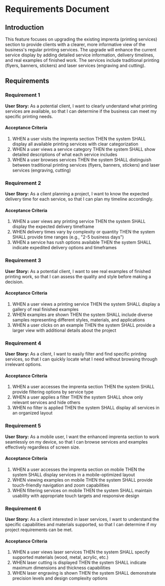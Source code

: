 # Requirements Document

## Introduction

This feature focuses on upgrading the existing imprenta (printing services) section to provide clients with a clearer, more informative view of the business's regular printing services. The upgrade will enhance the current service display by adding detailed service information, delivery timelines, and real examples of finished work. The services include traditional printing (flyers, banners, stickers) and laser services (engraving and cutting).

## Requirements

### Requirement 1

**User Story:** As a potential client, I want to clearly understand what printing services are available, so that I can determine if the business can meet my specific printing needs.

#### Acceptance Criteria

1. WHEN a user visits the imprenta section THEN the system SHALL display all available printing services with clear categorization
2. WHEN a user views a service category THEN the system SHALL show detailed descriptions of what each service includes
3. WHEN a user browses services THEN the system SHALL distinguish between traditional printing services (flyers, banners, stickers) and laser services (engraving, cutting)

### Requirement 2

**User Story:** As a client planning a project, I want to know the expected delivery time for each service, so that I can plan my timeline accordingly.

#### Acceptance Criteria

1. WHEN a user views any printing service THEN the system SHALL display the expected delivery timeframe
2. WHEN delivery times vary by complexity or quantity THEN the system SHALL provide time ranges (e.g., "2-5 business days")
3. WHEN a service has rush options available THEN the system SHALL indicate expedited delivery options and timeframes

### Requirement 3

**User Story:** As a potential client, I want to see real examples of finished printing work, so that I can assess the quality and style before making a decision.

#### Acceptance Criteria

1. WHEN a user views a printing service THEN the system SHALL display a gallery of real finished examples
2. WHEN examples are shown THEN the system SHALL include diverse samples representing different styles, materials, and applications
3. WHEN a user clicks on an example THEN the system SHALL provide a larger view with additional details about the project

### Requirement 4

**User Story:** As a client, I want to easily filter and find specific printing services, so that I can quickly locate what I need without browsing through irrelevant options.

#### Acceptance Criteria

1. WHEN a user accesses the imprenta section THEN the system SHALL provide filtering options by service type
2. WHEN a user applies a filter THEN the system SHALL show only relevant services and hide others
3. WHEN no filter is applied THEN the system SHALL display all services in an organized layout

### Requirement 5

**User Story:** As a mobile user, I want the enhanced imprenta section to work seamlessly on my device, so that I can browse services and examples effectively regardless of screen size.

#### Acceptance Criteria

1. WHEN a user accesses the imprenta section on mobile THEN the system SHALL display services in a mobile-optimized layout
2. WHEN viewing examples on mobile THEN the system SHALL provide touch-friendly navigation and zoom capabilities
3. WHEN filtering services on mobile THEN the system SHALL maintain usability with appropriate touch targets and responsive design

### Requirement 6

**User Story:** As a client interested in laser services, I want to understand the specific capabilities and materials supported, so that I can determine if my project requirements can be met.

#### Acceptance Criteria

1. WHEN a user views laser services THEN the system SHALL specify supported materials (wood, metal, acrylic, etc.)
2. WHEN laser cutting is displayed THEN the system SHALL indicate maximum dimensions and thickness capabilities
3. WHEN laser engraving is shown THEN the system SHALL demonstrate precision levels and design complexity options